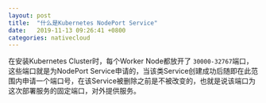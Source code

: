 ```yaml
---
layout: post
title:  "什么是Kubernetes NodePort Service"
date:   2019-11-13 09:26:41 +0800
categories: nativecloud
---
```

在安装Kubernetes Cluster时，每个Worker Node都放开了 `30000-32767`端口，这些端口就是为NodePort Service申请的，当该类Service创建成功后随即在此范围内申请一个端口号，在该Service被删除之前是不被改变的，也就是说该端口为这次部署服务的固定端口，对外提供服务。
